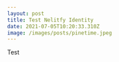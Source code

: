 ```yaml
---
layout: post
title: Test Nelitfy Identity
date: 2021-07-05T10:20:33.310Z
image: /images/posts/pinetime.jpeg
---
```

Test